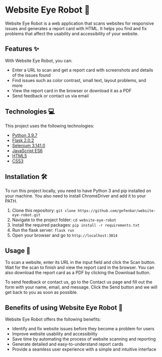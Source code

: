 <html>
  <head>  </head>
  <body>
    <h1>Website Eye Robot 🤖</h1>
<p>Website Eye Robot is a web application that scans websites for responsive issues and generates a report card with HTML. It helps you find and fix problems that affect the usability and accessibility of your website.</p>

<h2>Features ✨</h2>

<p>With Website Eye Robot, you can:</p>

<ul>
  <li>Enter a URL to scan and get a report card with screenshots and details of the issues found</li>
  <li>Find issues such as color contrast, small text, layout problems, and more</li>
  <li>View the report card in the browser or download it as a PDF</li>
  <li>Send feedback or contact us via email</li>
</ul>

<h2>Technologies 💻</h2>

<p>This project uses the following technologies:</p>

<ul>
  <li><a href="https://www.python.org/">Python 3.9.7</a></li>
  <li><a href="https://flask.palletsprojects.com/">Flask 2.0.2</a></li>
  <li><a href="https://www.selenium.dev/">Selenium 3.141.0</a></li>
  <li><a href="https://developer.mozilla.org/en-US/docs/Web/JavaScript">JavaScript ES6</a></li>
  <li><a href="https://developer.mozilla.org/en-US/docs/Web/HTML">HTML5</a></li>
  <li><a href="https://developer.mozilla.org/en-US/docs/Web/CSS">CSS3</a></li>
</ul>

<h2>Installation 🛠️</h2>

<p>To run this project locally, you need to have Python 3 and pip installed on your machine. You also need to install ChromeDriver and add it to your PATH.</p>

<ol>
  <li>Clone this repository: <code>git clone https://github.com/gefenbar/website-eye-robot.git</code></li>
  <li>Navigate to the project folder: <code>cd website-eye-robot</code></li>
  <li>Install the required packages: <code>pip install -r requirements.txt</code></li>
  <li>Run the flask server: <code>flask run</code></li>
  <li>Open your browser and go to <code>http://localhost:3014</code></li>
</ol>

<h2>Usage 🚀</h2>

<p>To scan a website, enter its URL in the input field and click the Scan button. Wait for the scan to finish and view the report card in the browser. You can also download the report card as a PDF by clicking the Download button.</p>

<p>To send feedback or contact us, go to the Contact us page and fill out the form with your name, email, and message. Click the Send button and we will get back to you as soon as possible.</p>

<h2>Benefits of using Website Eye Robot 🎁</h2>
<p>Website Eye Robot offers the following benefits:</p>
<ul>
  <li>Identify and fix website issues before they become a problem for users</li>
  <li>Improve website usability and accessibility</li>
  <li>Save time by automating the process of website scanning and reporting</li>
  <li>Generate detailed and easy-to-understand report cards</li>
  <li>Provide a seamless user experience with a simple and intuitive interface</li>
</ul>